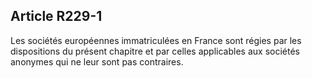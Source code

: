Article R229-1
----
Les sociétés européennes immatriculées en France sont régies par les
dispositions du présent chapitre et par celles applicables aux sociétés anonymes
qui ne leur sont pas contraires.
